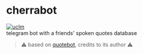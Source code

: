 # cherrabot
[![uclm](https://img.shields.io/badge/personal-project-red.svg?&longCache=true&colorA=27a79a&colorB=555555&style=for-the-badge)](http://www.juanperea.me)  
telegram bot with a friends' spoken quotes database
>:warning: based on [quotebot](https://github.com/dkhd/quotebot), credits to its author :warning:
